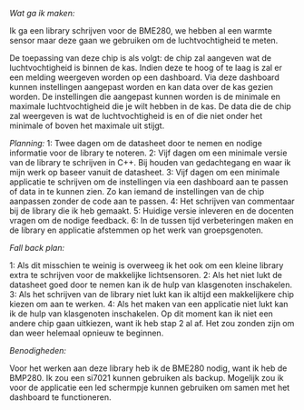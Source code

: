 *Wat ga ik maken:*

Ik ga een library schrijven voor de BME280, we hebben al een warmte sensor maar deze gaan we gebruiken om de luchtvochtigheid te meten.

De toepassing van deze chip is als volgt: de chip zal aangeven wat de luchtvochtigheid is binnen de kas. Indien deze te hoog of te laag is zal er een melding weergeven worden op een dashboard.
Via deze dashboard kunnen instellingen aangepast worden en kan data over de kas gezien worden.
De instellingen die aangepast kunnen worden is de minimale en maximale luchtvochtigheid die je wilt hebben in de kas.
De data die de chip zal weergeven is wat de luchtvochtigheid is en of die niet onder het minimale of boven het maximale uit stijgt.

*Planning:*
1: Twee dagen om de datasheet door te nemen en nodige informatie voor de library te noteren.
2: Vijf dagen om een minimale versie van de library te schrijven in C++. Bij houden van gedachtegang en waar ik mijn werk op baseer vanuit de datasheet.
3: Vijf dagen om een minimale applicatie te schrijven om de instellingen via een dashboard aan te passen of data in te kunnen zien. Zo kan iemand de instellingen van de chip aanpassen zonder de code aan te passen.
4: Het schrijven van commentaar bij de library die ik heb gemaakt.
5: Huidige versie inleveren en de docenten vragen om de nodige feedback.
6: In de tussen tijd verbeteringen maken en de library en applicatie afstemmen op het werk van groepsgenoten.

*Fall back plan:*

1: Als dit misschien te weinig is overweeg ik het ook om een kleine library extra te schrijven voor de makkelijke lichtsensoren.
2: Als het niet lukt de datasheet goed door te nemen kan ik de hulp van klasgenoten inschakelen.
3: Als het schrijven van de library niet lukt kan ik altijd een makkelijkere chip kiezen om aan te werken.
4: Als het maken van een applicatie niet lukt kan ik de hulp van klasgenoten inschakelen. Op dit moment kan ik niet een andere chip gaan uitkiezen, want ik heb stap 2 al af. Het zou zonden zijn om dan weer helemaal opnieuw te beginnen.

*Benodigheden:*

Voor het werken aan deze library heb ik de BME280 nodig, want ik heb de BMP280.
Ik zou een si7021 kunnen gebruiken als backup. 
Mogelijk zou ik voor de applicatie een led schermpje kunnen gebruiken om samen met het dashboard te functioneren.

